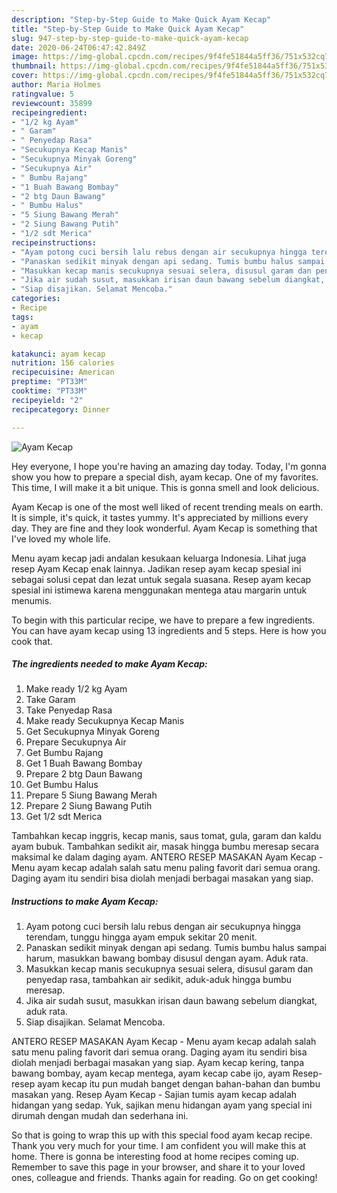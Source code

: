 ```yaml
---
description: "Step-by-Step Guide to Make Quick Ayam Kecap"
title: "Step-by-Step Guide to Make Quick Ayam Kecap"
slug: 947-step-by-step-guide-to-make-quick-ayam-kecap
date: 2020-06-24T06:47:42.849Z
image: https://img-global.cpcdn.com/recipes/9f4fe51844a5ff36/751x532cq70/ayam-kecap-foto-resep-utama.jpg
thumbnail: https://img-global.cpcdn.com/recipes/9f4fe51844a5ff36/751x532cq70/ayam-kecap-foto-resep-utama.jpg
cover: https://img-global.cpcdn.com/recipes/9f4fe51844a5ff36/751x532cq70/ayam-kecap-foto-resep-utama.jpg
author: Maria Holmes
ratingvalue: 5
reviewcount: 35899
recipeingredient:
- "1/2 kg Ayam"
- " Garam"
- " Penyedap Rasa"
- "Secukupnya Kecap Manis"
- "Secukupnya Minyak Goreng"
- "Secukupnya Air"
- " Bumbu Rajang"
- "1 Buah Bawang Bombay"
- "2 btg Daun Bawang"
- " Bumbu Halus"
- "5 Siung Bawang Merah"
- "2 Siung Bawang Putih"
- "1/2 sdt Merica"
recipeinstructions:
- "Ayam potong cuci bersih lalu rebus dengan air secukupnya hingga terendam, tunggu hingga ayam empuk sekitar 20 menit."
- "Panaskan sedikit minyak dengan api sedang. Tumis bumbu halus sampai harum, masukkan bawang bombay disusul dengan ayam. Aduk rata."
- "Masukkan kecap manis secukupnya sesuai selera, disusul garam dan penyedap rasa, tambahkan air sedikit, aduk-aduk hingga bumbu meresap."
- "Jika air sudah susut, masukkan irisan daun bawang sebelum diangkat, aduk rata."
- "Siap disajikan. Selamat Mencoba."
categories:
- Recipe
tags:
- ayam
- kecap

katakunci: ayam kecap 
nutrition: 156 calories
recipecuisine: American
preptime: "PT33M"
cooktime: "PT33M"
recipeyield: "2"
recipecategory: Dinner

---
```



![Ayam Kecap](https://img-global.cpcdn.com/recipes/9f4fe51844a5ff36/751x532cq70/ayam-kecap-foto-resep-utama.jpg)

Hey everyone, I hope you're having an amazing day today. Today, I'm gonna show you how to prepare a special dish, ayam kecap. One of my favorites. This time, I will make it a bit unique. This is gonna smell and look delicious.

Ayam Kecap is one of the most well liked of recent trending meals on earth. It is simple, it's quick, it tastes yummy. It's appreciated by millions every day. They are fine and they look wonderful. Ayam Kecap is something that I've loved my whole life.

Menu ayam kecap jadi andalan kesukaan keluarga Indonesia. Lihat juga resep Ayam Kecap enak lainnya. Jadikan resep ayam kecap spesial ini sebagai solusi cepat dan lezat untuk segala suasana. Resep ayam kecap spesial ini istimewa karena menggunakan mentega atau margarin untuk menumis.


To begin with this particular recipe, we have to prepare a few ingredients. You can have ayam kecap using 13 ingredients and 5 steps. Here is how you cook that.

<!--inarticleads1-->

##### The ingredients needed to make Ayam Kecap:

1. Make ready 1/2 kg Ayam
1. Take  Garam
1. Take  Penyedap Rasa
1. Make ready Secukupnya Kecap Manis
1. Get Secukupnya Minyak Goreng
1. Prepare Secukupnya Air
1. Get  Bumbu Rajang
1. Get 1 Buah Bawang Bombay
1. Prepare 2 btg Daun Bawang
1. Get  Bumbu Halus
1. Prepare 5 Siung Bawang Merah
1. Prepare 2 Siung Bawang Putih
1. Get 1/2 sdt Merica


Tambahkan kecap inggris, kecap manis, saus tomat, gula, garam dan kaldu ayam bubuk. Tambahkan sedikit air, masak hingga bumbu meresap secara maksimal ke dalam daging ayam. ANTERO RESEP MASAKAN Ayam Kecap - Menu ayam kecap adalah salah satu menu paling favorit dari semua orang. Daging ayam itu sendiri bisa diolah menjadi berbagai masakan yang siap. 

<!--inarticleads2-->

##### Instructions to make Ayam Kecap:

1. Ayam potong cuci bersih lalu rebus dengan air secukupnya hingga terendam, tunggu hingga ayam empuk sekitar 20 menit.
1. Panaskan sedikit minyak dengan api sedang. Tumis bumbu halus sampai harum, masukkan bawang bombay disusul dengan ayam. Aduk rata.
1. Masukkan kecap manis secukupnya sesuai selera, disusul garam dan penyedap rasa, tambahkan air sedikit, aduk-aduk hingga bumbu meresap.
1. Jika air sudah susut, masukkan irisan daun bawang sebelum diangkat, aduk rata.
1. Siap disajikan. Selamat Mencoba.


ANTERO RESEP MASAKAN Ayam Kecap - Menu ayam kecap adalah salah satu menu paling favorit dari semua orang. Daging ayam itu sendiri bisa diolah menjadi berbagai masakan yang siap. Ayam kecap kering, tanpa bawang bombay, ayam kecap mentega, ayam kecap cabe ijo, ayam Resep-resep ayam kecap itu pun mudah banget dengan bahan-bahan dan bumbu masakan yang. Resep Ayam Kecap - Sajian tumis ayam kecap adalah hidangan yang sedap. Yuk, sajikan menu hidangan ayam yang special ini dirumah dengan mudah dan sederhana ini. 

So that is going to wrap this up with this special food ayam kecap recipe. Thank you very much for your time. I am confident you will make this at home. There is gonna be interesting food at home recipes coming up. Remember to save this page in your browser, and share it to your loved ones, colleague and friends. Thanks again for reading. Go on get cooking!

